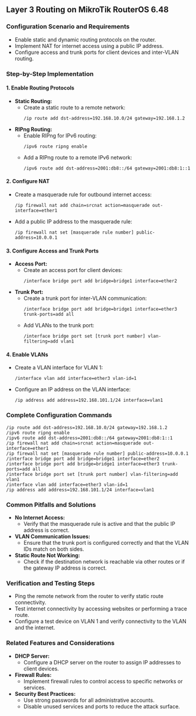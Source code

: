 ## Layer 3 Routing on MikroTik RouterOS 6.48

### Configuration Scenario and Requirements

- Enable static and dynamic routing protocols on the router.
- Implement NAT for internet access using a public IP address.
- Configure access and trunk ports for client devices and inter-VLAN routing.

### Step-by-Step Implementation

#### 1. Enable Routing Protocols

- **Static Routing:**
  - Create a static route to a remote network:
    ```
    /ip route add dst-address=192.168.10.0/24 gateway=192.168.1.2
    ```
- **RIPng Routing:**
  - Enable RIPng for IPv6 routing:
    ```
    /ipv6 route ripng enable
    ```
  - Add a RIPng route to a remote IPv6 network:
    ```
    /ipv6 route add dst-address=2001:db8::/64 gateway=2001:db8:1::1
    ```

#### 2. Configure NAT

- Create a masquerade rule for outbound internet access:
  ```
  /ip firewall nat add chain=srcnat action=masquerade out-interface=ether1
  ```
- Add a public IP address to the masquerade rule:
  ```
  /ip firewall nat set [masquerade rule number] public-address=10.0.0.1
  ```

#### 3. Configure Access and Trunk Ports

- **Access Port:**
  - Create an access port for client devices:
    ```
    /interface bridge port add bridge=bridge1 interface=ether2
    ```
- **Trunk Port:**
  - Create a trunk port for inter-VLAN communication:
    ```
    /interface bridge port add bridge=bridge1 interface=ether3 trunk-ports=add all
    ```
  - Add VLANs to the trunk port:
    ```
    /interface bridge port set [trunk port number] vlan-filtering=add vlan1
    ```

#### 4. Enable VLANs

- Create a VLAN interface for VLAN 1:
  ```
  /interface vlan add interface=ether3 vlan-id=1
  ```
- Configure an IP address on the VLAN interface:
  ```
  /ip address add address=192.168.101.1/24 interface=vlan1
  ```

### Complete Configuration Commands

```
/ip route add dst-address=192.168.10.0/24 gateway=192.168.1.2
/ipv6 route ripng enable
/ipv6 route add dst-address=2001:db8::/64 gateway=2001:db8:1::1
/ip firewall nat add chain=srcnat action=masquerade out-interface=ether1
/ip firewall nat set [masquerade rule number] public-address=10.0.0.1
/interface bridge port add bridge=bridge1 interface=ether2
/interface bridge port add bridge=bridge1 interface=ether3 trunk-ports=add all
/interface bridge port set [trunk port number] vlan-filtering=add vlan1
/interface vlan add interface=ether3 vlan-id=1
/ip address add address=192.168.101.1/24 interface=vlan1
```

### Common Pitfalls and Solutions

- **No Internet Access:**
  - Verify that the masquerade rule is active and that the public IP address is correct.
- **VLAN Communication Issues:**
  - Ensure that the trunk port is configured correctly and that the VLAN IDs match on both sides.
- **Static Route Not Working:**
  - Check if the destination network is reachable via other routes or if the gateway IP address is correct.

### Verification and Testing Steps

- Ping the remote network from the router to verify static route connectivity.
- Test internet connectivity by accessing websites or performing a trace route.
- Configure a test device on VLAN 1 and verify connectivity to the VLAN and the internet.

### Related Features and Considerations

- **DHCP Server:**
  - Configure a DHCP server on the router to assign IP addresses to client devices.
- **Firewall Rules:**
  - Implement firewall rules to control access to specific networks or services.
- **Security Best Practices:**
  - Use strong passwords for all administrative accounts.
  - Disable unused services and ports to reduce the attack surface.